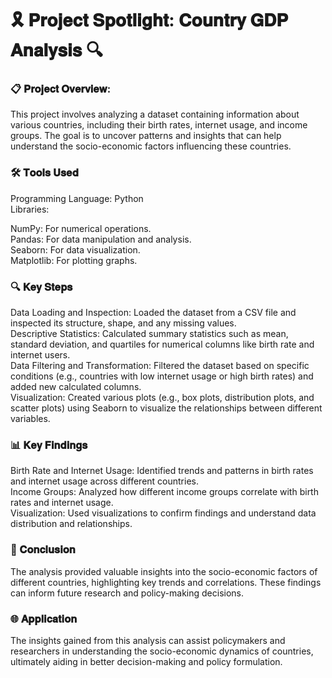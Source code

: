 # 🎗️ 𝐏𝐫𝐨𝐣𝐞𝐜𝐭 𝐒𝐩𝐨𝐭𝐥𝐢𝐠𝐡𝐭: 𝐂𝐨𝐮𝐧𝐭𝐫𝐲 𝐆𝐃𝐏 𝐀𝐧𝐚𝐥𝐲𝐬𝐢𝐬 🔍

### 📋 𝐏𝐫𝐨𝐣𝐞𝐜𝐭 𝐎𝐯𝐞𝐫𝐯𝐢𝐞𝐰:

This project involves analyzing a dataset containing information about various countries, including their birth rates, internet usage, and income groups. The goal is to uncover patterns and insights that can help understand the socio-economic factors influencing these countries.

### 🛠️ 𝐓𝐨𝐨𝐥𝐬 𝐔𝐬𝐞𝐝 
Programming Language: Python <br>
Libraries:<br>

NumPy: For numerical operations.<br>
Pandas: For data manipulation and analysis.<br>
Seaborn: For data visualization.<br>
Matplotlib: For plotting graphs.<br>

### 🔍 𝐊𝐞𝐲 𝐒𝐭𝐞𝐩𝐬

Data Loading and Inspection: Loaded the dataset from a CSV file and inspected its structure, shape, and any missing values.<br>
Descriptive Statistics: Calculated summary statistics such as mean, standard deviation, and quartiles for numerical columns like birth rate and internet users.<br>
Data Filtering and Transformation: Filtered the dataset based on specific conditions (e.g., countries with low internet usage or high birth rates) and added new calculated columns.<br>
Visualization: Created various plots (e.g., box plots, distribution plots, and scatter plots) using Seaborn to visualize the relationships between different variables.<br>

### 📊 𝐊𝐞𝐲 𝐅𝐢𝐧𝐝𝐢𝐧𝐠𝐬

Birth Rate and Internet Usage: Identified trends and patterns in birth rates and internet usage across different countries.<br>
Income Groups: Analyzed how different income groups correlate with birth rates and internet usage.<br>
Visualization: Used visualizations to confirm findings and understand data distribution and relationships.<br>

### 🏁 𝐂𝐨𝐧𝐜𝐥𝐮𝐬𝐢𝐨𝐧 

The analysis provided valuable insights into the socio-economic factors of different countries, highlighting key trends and correlations. These findings can inform future research and policy-making decisions.

### 🌐 𝐀𝐩𝐩𝐥𝐢𝐜𝐚𝐭𝐢𝐨𝐧 
The insights gained from this analysis can assist policymakers and researchers in understanding the socio-economic dynamics of countries, ultimately aiding in better decision-making and policy formulation.

